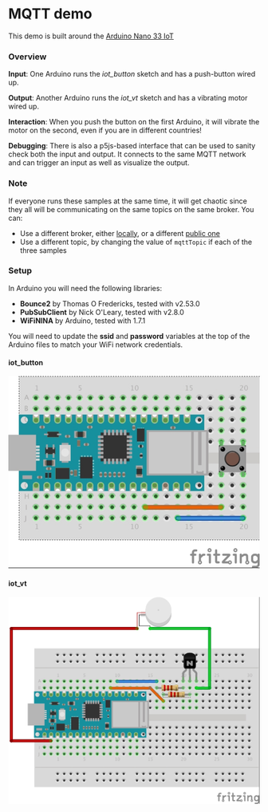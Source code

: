# MQTT demo

This demo is built around the [Arduino Nano 33 IoT][33]

### Overview

**Input**: One Arduino runs the _iot_button_ sketch and has a push-button wired up.

**Output**: Another Arduino runs the _iot_vt_ sketch and has a vibrating motor wired up.

**Interaction**: When you push the button on the first Arduino, it will vibrate the motor on the second, even if you are in different countries!

**Debugging**: There is also a p5js-based interface that can be used to sanity check both the input and output. It connects to the same MQTT network and can trigger an input as well as visualize the output.

### Note

If everyone runs these samples at the same time, it will get chaotic since they all will be communicating on the same topics on the same broker. You can:

* Use a different broker, either [locally][broker], or a different [public one][public]
* Use a different topic, by changing the value of `mqttTopic` if each of the three samples

### Setup

In Arduino you will need the following libraries:
* **Bounce2** by Thomas O Fredericks, tested with v2.53.0
* **PubSubClient** by Nick O'Leary, tested with v2.8.0
* **WiFiNINA** by Arduino, tested with 1.7.1

You will need to update the **ssid** and **password** variables at the top of the Arduino files to match your WiFi network credentials.

#### iot_button

![connect the button between ground and digital pin 21][button]

#### iot_vt

![digital pin 2 controls an NPN transistor that powers a small vibrating motor][vt]


[33]: https://store.arduino.cc/usa/nano-33-iot
[public]: https://github.com/mqtt/mqtt.github.io/wiki/public_brokers
[broker]: https://mosquitto.org/download/
[button]: iot_button/iot_button.jpg
[vt]: iot_vt/iot_vt.jpg